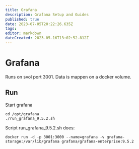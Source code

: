 ```yaml
---
title: Grafana
description: Grafana Setup and Guides
published: true
date: 2023-07-05T20:22:26.635Z
tags: 
editor: markdown
dateCreated: 2023-05-16T13:02:52.812Z
---
```


# Grafana
Runs on svol port 3001. Data is mappen on a docker volume.

## Run
Start grafana
```
cd /opt/grafana
./run_grafana_9.5.2.sh
```

Script run_grafana_9.5.2.sh does:
```
docker run -d -p 3001:3000 --name=grafana -v grafana-storage:/var/lib/grafana grafana/grafana-enterprise:9.5.2
```